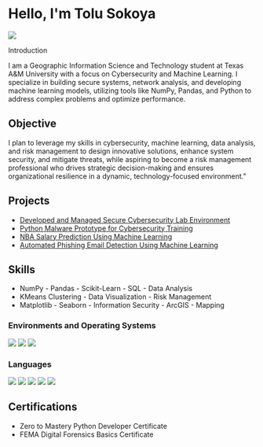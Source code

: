 # Hello, I'm Tolu Sokoya
<a href="https://www.linkedin.com/in/tolu-sokoya-b61bb1245/"><img src="https://img.shields.io/badge/-LinkedIn-0072b1?&style=for-the-badge&logo=linkedin&logoColor=white" /></a>

Introduction

I am a Geographic Information Science and Technology student at Texas A&M University with a focus on Cybersecurity and Machine Learning. I specialize in building secure systems, network analysis, and developing machine learning models, utilizing tools like NumPy, Pandas, and Python to address complex problems and optimize performance.

## Objective

I plan to leverage my skills in cybersecurity, machine learning, data analysis, and risk management to design innovative solutions, enhance system security, and mitigate threats, while aspiring to become a risk management professional who drives strategic decision-making and ensures organizational resilience in a dynamic, technology-focused environment."


## Projects
- <a href="https://github.com/Tolusokoyacyb/Developed-and-Managed-Secure-Cybersecurity-Lab-Environment">Developed and Managed Secure Cybersecurity Lab Environment</a>
- <a href="https://github.com/Tolusokoyacyb/Python-Malware-Prototype-for-Cybersecurity-Training">Python Malware Prototype for Cybersecurity Training
- <a href="https://github.com/Tolusokoyacyb/NBA-Player-Salary-Prediction-Using-Machine-Learning">NBA Salary Prediction Using Machine Learning</a>
- <a href="https://github.com/Tolusokoyacyb/Automated-Phishing-Email-Detection-Using-Machine-Learning">Automated Phishing Email Detection Using Machine Learning</a>     


## Skills

- NumPy - Pandas - Scikit-Learn - SQL - Data Analysis
- KMeans Clustering - Data Visualization - Risk Management
- Matplotlib - Seaborn - Information Security - ArcGIS - Mapping
   

### Environments and Operating Systems
<div>
    <img src="https://img.shields.io/badge/-Jupyter%20Notebook-F37626?&style=for-the-badge&logo=Jupyter&logoColor=white" />
    <img src="https://img.shields.io/badge/-Kali%20Linux-557C9B?&style=for-the-badge&logo=Kali%20Linux&logoColor=white" />
    <img src="https://img.shields.io/badge/-Ubuntu-E95420?&style=for-the-badge&logo=Ubuntu&logoColor=white" />
</div>

### Languages
<div>
   <img src="https://img.shields.io/badge/-Python-3776AB?&style=for-the-badge&logo=Python&logoColor=white" />
   <img src="https://img.shields.io/badge/-JavaScript-F7DF1E?&style=for-the-badge&logo=JavaScript&logoColor=white" />
   <img src="https://img.shields.io/badge/-R-276DC3?&style=for-the-badge&logo=R&logoColor=white" />
   <img src="https://img.shields.io/badge/-HTML-E34F26?&style=for-the-badge&logo=HTML5&logoColor=white" />
   <img src="https://img.shields.io/badge/-CSS-1572B6?&style=for-the-badge&logo=CSS3&logoColor=white" />
</div>

## Certifications

- Zero to Mastery Python Developer Certificate 
- FEMA Digital Forensics Basics Certificate



